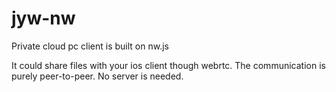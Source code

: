 # jyw-nw

Private cloud pc client is built on nw.js

It could share files with your ios client though webrtc. The communication is purely peer-to-peer. No server is needed.
